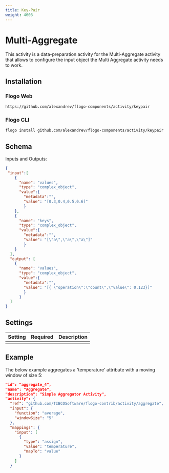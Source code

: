 ```yaml
---
title: Key-Pair
weight: 4603
---
```


# Multi-Aggregate
This activity is a data-preparation activity for the Multi-Aggregate activity that allows to configure the input object the Multi Aggregate activity needs to work.

## Installation
### Flogo Web
```bash
https://github.com/alexandrev/flogo-components/activity/keypair
```
### Flogo CLI
```bash
flogo install github.com/alexandrev/flogo-components/activity/keypair
```

## Schema
Inputs and Outputs:

```json
{
 "input":[
    {
      "name": "values",
      "type": "complex_object",
      "value":{      
        "metadata":"",              
        "value": "[0.3,0.4,0.5,0.6]"
        }
    },
    {
      "name": "keys",
      "type": "complex_object",
      "value":{      
        "metadata":"",              
        "value": "[\"a\",\"a\",\"a\"]"
        }
    }
  ],
  "output": [
    {
      "name": "values",
      "type": "complex_object",
      "value":{      
        "metadata":"",              
        "value": "[{ \"operation\":\"count\",\"value\": 0.123}]"
        }
      }    
  ]
}
```

## Settings
| Setting     | Required | Description |
|:------------|:---------|:------------|
|             |          |             |


## Example
The below example aggregates a 'temperature' attribute with a moving window of size 5:

```json
"id": "aggregate_4",
"name": "Aggregate",
"description": "Simple Aggregator Activity",
"activity": {
  "ref": "github.com/TIBCOSoftware/flogo-contrib/activity/aggregate",
  "input": {
    "function": "average",
    "windowSize": "5"
  },
  "mappings": {
    "input": [
      {
        "type": "assign",
        "value": "temperature",
        "mapTo": "value"
      }
    ]
  }
```